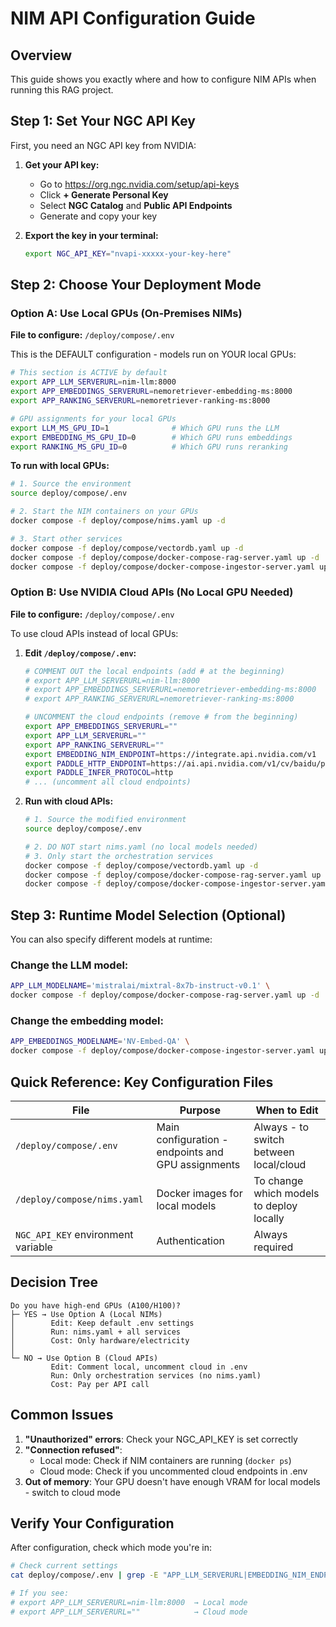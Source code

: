 # NIM API Configuration Guide

## Overview
This guide shows you exactly where and how to configure NIM APIs when running this RAG project.

## Step 1: Set Your NGC API Key

First, you need an NGC API key from NVIDIA:

1. **Get your API key:**
   - Go to https://org.ngc.nvidia.com/setup/api-keys
   - Click **+ Generate Personal Key**
   - Select **NGC Catalog** and **Public API Endpoints**
   - Generate and copy your key

2. **Export the key in your terminal:**
   ```bash
   export NGC_API_KEY="nvapi-xxxxx-your-key-here"
   ```

## Step 2: Choose Your Deployment Mode

### Option A: Use Local GPUs (On-Premises NIMs)

**File to configure:** `/deploy/compose/.env`

This is the DEFAULT configuration - models run on YOUR local GPUs:

```bash
# This section is ACTIVE by default
export APP_LLM_SERVERURL=nim-llm:8000
export APP_EMBEDDINGS_SERVERURL=nemoretriever-embedding-ms:8000
export APP_RANKING_SERVERURL=nemoretriever-ranking-ms:8000

# GPU assignments for your local GPUs
export LLM_MS_GPU_ID=1              # Which GPU runs the LLM
export EMBEDDING_MS_GPU_ID=0        # Which GPU runs embeddings
export RANKING_MS_GPU_ID=0          # Which GPU runs reranking
```

**To run with local GPUs:**
```bash
# 1. Source the environment
source deploy/compose/.env

# 2. Start the NIM containers on your GPUs
docker compose -f deploy/compose/nims.yaml up -d

# 3. Start other services
docker compose -f deploy/compose/vectordb.yaml up -d
docker compose -f deploy/compose/docker-compose-rag-server.yaml up -d
docker compose -f deploy/compose/docker-compose-ingestor-server.yaml up -d
```

### Option B: Use NVIDIA Cloud APIs (No Local GPU Needed)

**File to configure:** `/deploy/compose/.env`

To use cloud APIs instead of local GPUs:

1. **Edit `/deploy/compose/.env`:**
   ```bash
   # COMMENT OUT the local endpoints (add # at the beginning)
   # export APP_LLM_SERVERURL=nim-llm:8000
   # export APP_EMBEDDINGS_SERVERURL=nemoretriever-embedding-ms:8000
   # export APP_RANKING_SERVERURL=nemoretriever-ranking-ms:8000
   
   # UNCOMMENT the cloud endpoints (remove # from the beginning)
   export APP_EMBEDDINGS_SERVERURL=""
   export APP_LLM_SERVERURL=""
   export APP_RANKING_SERVERURL=""
   export EMBEDDING_NIM_ENDPOINT=https://integrate.api.nvidia.com/v1
   export PADDLE_HTTP_ENDPOINT=https://ai.api.nvidia.com/v1/cv/baidu/paddleocr
   export PADDLE_INFER_PROTOCOL=http
   # ... (uncomment all cloud endpoints)
   ```

2. **Run with cloud APIs:**
   ```bash
   # 1. Source the modified environment
   source deploy/compose/.env
   
   # 2. DO NOT start nims.yaml (no local models needed)
   # 3. Only start the orchestration services
   docker compose -f deploy/compose/vectordb.yaml up -d
   docker compose -f deploy/compose/docker-compose-rag-server.yaml up -d
   docker compose -f deploy/compose/docker-compose-ingestor-server.yaml up -d
   ```

## Step 3: Runtime Model Selection (Optional)

You can also specify different models at runtime:

### Change the LLM model:
```bash
APP_LLM_MODELNAME='mistralai/mixtral-8x7b-instruct-v0.1' \
docker compose -f deploy/compose/docker-compose-rag-server.yaml up -d
```

### Change the embedding model:
```bash
APP_EMBEDDINGS_MODELNAME='NV-Embed-QA' \
docker compose -f deploy/compose/docker-compose-ingestor-server.yaml up -d
```

## Quick Reference: Key Configuration Files

| File | Purpose | When to Edit |
|------|---------|--------------|
| `/deploy/compose/.env` | Main configuration - endpoints and GPU assignments | Always - to switch between local/cloud |
| `/deploy/compose/nims.yaml` | Docker images for local models | To change which models to deploy locally |
| `NGC_API_KEY` environment variable | Authentication | Always required |

## Decision Tree

```
Do you have high-end GPUs (A100/H100)?
├─ YES → Use Option A (Local NIMs)
│        Edit: Keep default .env settings
│        Run: nims.yaml + all services
│        Cost: Only hardware/electricity
│
└─ NO → Use Option B (Cloud APIs)
         Edit: Comment local, uncomment cloud in .env
         Run: Only orchestration services (no nims.yaml)
         Cost: Pay per API call
```

## Common Issues

1. **"Unauthorized" errors**: Check your NGC_API_KEY is set correctly
2. **"Connection refused"**: 
   - Local mode: Check if NIM containers are running (`docker ps`)
   - Cloud mode: Check if you uncommented cloud endpoints in .env
3. **Out of memory**: Your GPU doesn't have enough VRAM for local models - switch to cloud mode

## Verify Your Configuration

After configuration, check which mode you're in:

```bash
# Check current settings
cat deploy/compose/.env | grep -E "APP_LLM_SERVERURL|EMBEDDING_NIM_ENDPOINT"

# If you see:
# export APP_LLM_SERVERURL=nim-llm:8000  → Local mode
# export APP_LLM_SERVERURL=""            → Cloud mode
```